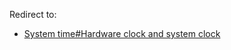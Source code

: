 Redirect to:

*   [System time#Hardware clock and system clock](/index.php/System_time#Hardware_clock_and_system_clock "System time")